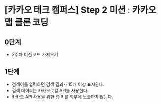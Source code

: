 # [카카오 테크 캠퍼스] Step 2 미션 : 카카오 맵 클론 코딩

## 0단계
- 2주차 미션 코드 가져오기

## 1단계
- 검색어를 입력하면 검색 결과가 15개 이상 표시된다.
- 검색 데이터는 카카오로컬 API를 사용한다.
- 카카오 API 사용을 위한 앱 키를 외부에 노출하지 않는다.